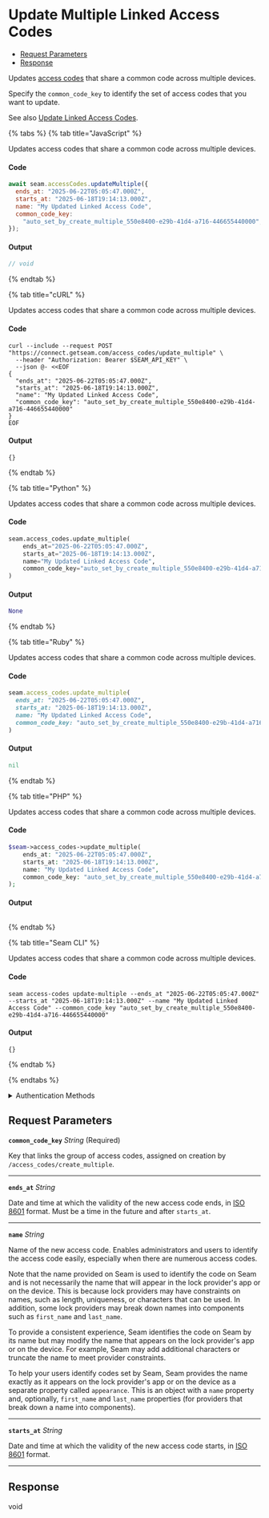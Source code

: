 # Update Multiple Linked Access Codes

- [Request Parameters](#request-parameters)
- [Response](#response)

Updates [access codes](https://docs.seam.co/latest/capability-guides/smart-locks/access-codes) that share a common code across multiple devices.

Specify the `common_code_key` to identify the set of access codes that you want to update.

See also [Update Linked Access Codes](../../capability-guides/smart-locks/access-codes/creating-and-updating-multiple-linked-access-codes.md#update-linked-access-codes).


{% tabs %}
{% tab title="JavaScript" %}

Updates access codes that share a common code across multiple devices.

#### Code

```javascript
await seam.accessCodes.updateMultiple({
  ends_at: "2025-06-22T05:05:47.000Z",
  starts_at: "2025-06-18T19:14:13.000Z",
  name: "My Updated Linked Access Code",
  common_code_key:
    "auto_set_by_create_multiple_550e8400-e29b-41d4-a716-446655440000",
});
```

#### Output

```javascript
// void
```
{% endtab %}

{% tab title="cURL" %}

Updates access codes that share a common code across multiple devices.

#### Code

```curl
curl --include --request POST "https://connect.getseam.com/access_codes/update_multiple" \
  --header "Authorization: Bearer $SEAM_API_KEY" \
  --json @- <<EOF
{
  "ends_at": "2025-06-22T05:05:47.000Z",
  "starts_at": "2025-06-18T19:14:13.000Z",
  "name": "My Updated Linked Access Code",
  "common_code_key": "auto_set_by_create_multiple_550e8400-e29b-41d4-a716-446655440000"
}
EOF
```

#### Output

```curl
{}
```
{% endtab %}

{% tab title="Python" %}

Updates access codes that share a common code across multiple devices.

#### Code

```python
seam.access_codes.update_multiple(
    ends_at="2025-06-22T05:05:47.000Z",
    starts_at="2025-06-18T19:14:13.000Z",
    name="My Updated Linked Access Code",
    common_code_key="auto_set_by_create_multiple_550e8400-e29b-41d4-a716-446655440000",
)
```

#### Output

```python
None
```
{% endtab %}

{% tab title="Ruby" %}

Updates access codes that share a common code across multiple devices.

#### Code

```ruby
seam.access_codes.update_multiple(
  ends_at: "2025-06-22T05:05:47.000Z",
  starts_at: "2025-06-18T19:14:13.000Z",
  name: "My Updated Linked Access Code",
  common_code_key: "auto_set_by_create_multiple_550e8400-e29b-41d4-a716-446655440000",
)
```

#### Output

```ruby
nil
```
{% endtab %}

{% tab title="PHP" %}

Updates access codes that share a common code across multiple devices.

#### Code

```php
$seam->access_codes->update_multiple(
    ends_at: "2025-06-22T05:05:47.000Z",
    starts_at: "2025-06-18T19:14:13.000Z",
    name: "My Updated Linked Access Code",
    common_code_key: "auto_set_by_create_multiple_550e8400-e29b-41d4-a716-446655440000"
);
```

#### Output

```php

```
{% endtab %}

{% tab title="Seam CLI" %}

Updates access codes that share a common code across multiple devices.

#### Code

```seam_cli
seam access-codes update-multiple --ends_at "2025-06-22T05:05:47.000Z" --starts_at "2025-06-18T19:14:13.000Z" --name "My Updated Linked Access Code" --common_code_key "auto_set_by_create_multiple_550e8400-e29b-41d4-a716-446655440000"
```

#### Output

```seam_cli
{}
```
{% endtab %}

{% endtabs %}


<details>

<summary>Authentication Methods</summary>

- API key
- Client session token
- Personal access token
  <br>Must also include the `seam-workspace` header in the request.

To learn more, see [Authentication](https://docs.seam.co/latest/api/authentication).
</details>

## Request Parameters

**`common_code_key`** *String* (Required)

Key that links the group of access codes, assigned on creation by `/access_codes/create_multiple`.

---

**`ends_at`** *String*

Date and time at which the validity of the new access code ends, in [ISO 8601](https://www.iso.org/iso-8601-date-and-time-format.html) format. Must be a time in the future and after `starts_at`.

---

**`name`** *String*

Name of the new access code. Enables administrators and users to identify the access code easily, especially when there are numerous access codes.

Note that the name provided on Seam is used to identify the code on Seam and is not necessarily the name that will appear in the lock provider's app or on the device. This is because lock providers may have constraints on names, such as length, uniqueness, or characters that can be used. In addition, some lock providers may break down names into components such as `first_name` and `last_name`.

To provide a consistent experience, Seam identifies the code on Seam by its name but may modify the name that appears on the lock provider's app or on the device. For example, Seam may add additional characters or truncate the name to meet provider constraints.

To help your users identify codes set by Seam, Seam provides the name exactly as it appears on the lock provider's app or on the device as a separate property called `appearance`. This is an object with a `name` property and, optionally, `first_name` and `last_name` properties (for providers that break down a name into components).

---

**`starts_at`** *String*

Date and time at which the validity of the new access code starts, in [ISO 8601](https://www.iso.org/iso-8601-date-and-time-format.html) format.

---


## Response

void

